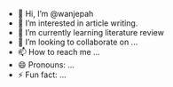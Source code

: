 - 👋 Hi, I’m @wanjepah
- 👀 I’m interested in article writing.
- 🌱 I’m currently learning literature review
- 💞️ I’m looking to collaborate on ...
- 📫 How to reach me ...
- 😄 Pronouns: ...
- ⚡ Fun fact: ...

<!---
wanjepah/wanjepah is a ✨ special ✨ repository because its `README.md` (this file) appears on your GitHub profile.
You can click the Preview link to take a look at your changes.
--->
